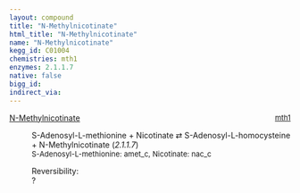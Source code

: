 ```yaml
---
layout: compound
title: "N-Methylnicotinate"
html_title: "N-Methylnicotinate"
name: "N-Methylnicotinate"
kegg_id: C01004
chemistries: mth1
enzymes: 2.1.1.7
native: false
bigg_id:
indirect_via:
---
```

<dl><dt class='rs-product'><a href='{{ site.url }}{{ site.baseurl }}/compounds/C01004' class='link-dark' data-bs-toggle='tooltip' data-bs-html='true' data-bs-title='KEGG: C01004'>N-Methylnicotinate</a><span style='float: right; max-width: 40%'><a href='{{ site.url }}{{ site.baseurl }}/chemistries/mth1' class='link-dark opacity-50' style='font-size: small; word-wrap: anywhere;'>mth1</a></span></dt><dd><p>S-Adenosyl-L-methionine + Nicotinate &#8644; S-Adenosyl-L-homocysteine + N-Methylnicotinate (<i>2.1.1.7</i>)<br /><span style='font-size: small;'><span data-bs-toggle='tooltip' data-bs-html='true' data-bs-title='KEGG: C00019'>S-Adenosyl-L-methionine</span>: amet_c, <span data-bs-toggle='tooltip' data-bs-html='true' data-bs-title='KEGG: C00253'>Nicotinate</span>: nac_c</span><br /><div class="reversibility_info">Reversibility: <div class="progress"><div class="progress-bar bg-light" role="progressbar" style="width: 100%" aria-valuenow="0" aria-valuemin="0" aria-valuemax="100"></div></div><span>?</span><div class="progress"><div class="progress-bar bg-light" role="progressbar" style="width: 100%" aria-valuenow="0" aria-valuemin="0" aria-valuemax="10"></div></div></div></p><dl></dl></dd></dl>
